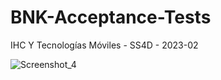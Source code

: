 # BNK-Acceptance-Tests
IHC Y Tecnologías Móviles - SS4D - 2023-02

![Screenshot_4](https://github.com/My-Bank-Assistance/BNK-Acceptance-Tests/assets/104881012/f7a917f0-40c4-4fc2-91a5-89dc615e2782)
